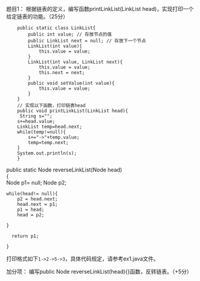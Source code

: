 题目1： 根据链表的定义，编写函数printLinkList(LinkList head)，实现打印一个给定链表的功能。（25分）
```
	public static class LinkList{
		public int value; // 存放节点的值
		public LinkList next = null; // 存放下一个节点
		LinkList(int value){
			this.value = value;
		}
		LinkList(int value, LinkList next){
			this.value = value;
			this.next = next;
		}
		public void setValue(int value){
			this.value = value;
		}
	}
	// 实现以下函数，打印链表head
	public void printLinkList(LinkList head){
	 String s="";
  	s+=head.value;
  	LinkList temp=head.next;
  	while(temp!=null){
  		s+="->"+temp.value;
  		temp=temp.next;
  	}
  	System.out.println(s);
	}
```

 public static Node reverseLinkList(Node head)  
    {  
    	Node p1= null;
	Node p2;
		
	while(head!= null){
		p2 = head.next;
		head.next = p1;
		p1 = head;
		head = p2;
			
	}
		
      return p1;
          
    }  

打印格式如下`1->2->5->3`，具体代码规定，请参考ex1.java文件。

加分项：
编写public Node reverseLinkList(head){}函数，反转链表。（+5分）

